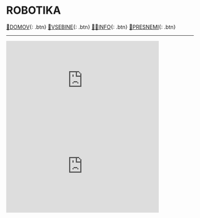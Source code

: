 # ROBOTIKA

[🏡DOMOV](./index){: .btn}
[📝VSEBINE](./Vsebine/index.md){: .btn}
[👨‍🎓INFO](./info){: .btn}
[💾PRESNEMI](./Presnemi/index){: .btn}

---


<iframe width="410" height="230" frameborder="0"
    src="https://www.youtube.com/embed/Vuc69LKPeg0">
</iframe>
<iframe width="410" height="230" frameborder="0"
    src="https://www.youtube.com/embed/eFh76NIJ5IY">
</iframe>




